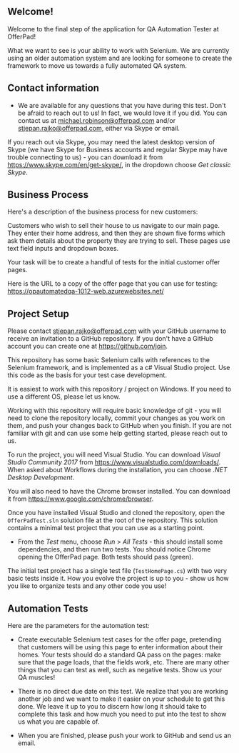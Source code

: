 ## Welcome!

Welcome to the final step of the application for QA Automation Tester at OfferPad!

What we want to see is your ability to work with Selenium. We are currently using an older automation system and are looking for someone to create the framework to move us towards a fully automated QA system.

## Contact information

* We are available for any questions that you have during this test. Don't be afraid to reach out to us! In fact, we would love it if you did.
You can contact us at michael.robinson@offerpad.com and/or stjepan.rajko@offerpad.com, either via Skype or email.

If you reach out via Skype, you may need the latest desktop version of Skype (we have Skype for Business accounts and regular Skype may have trouble connecting to us) - you can download it from https://www.skype.com/en/get-skype/, in the dropdown choose _Get classic Skype_.

## Business Process

Here's a description of the business process for new customers:

Customers who wish to sell their house to us navigate to our main page. They enter their home address, and then they are shown five forms which ask them details about the property they are trying to sell. These pages use text field inputs and dropdown boxes.

Your task will be to create a handful of tests for the initial customer offer pages.

Here is the URL to a copy of the offer page that you can use for testing: https://opautomatedqa-1012-web.azurewebsites.net/

## Project Setup
Please contact stjepan.rajko@offerpad.com with your GitHub username to receive an invitation to a GitHub repository.
If you don't have a GitHub account you can create one at https://github.com/join.

This repository has some basic Selenium calls with references to the Selenium framework,
and is implemented as a c# Visual Studio project. Use this code as the basis for your test case development.

It is easiest to work with this repository / project on Windows.  If you need to use a different OS, please let us know.

Working with this repository will require basic knowledge of git - you will need to clone the repository locally,
commit your changes as you work on them, and push your changes back to GitHub when you finish.  If you are not familiar
with git and can use some help getting started, please reach out to us.

To run the project, you will need Visual Studio.  You can download _Visual Studio Community 2017_
from https://www.visualstudio.com/downloads/.  When asked about Workflows during the installation, you can choose _.NET Desktop Development_.

You will also need to have the Chrome browser installed. You can download it from https://www.google.com/chrome/browser.

Once you have installed Visual Studio and cloned the repository, open the `OfferPadTest.sln` solution file
at the root of the repository.  This solution contains a minimal test project that you can use
as a starting point.

* From the _Test_ menu, choose _Run_ > _All Tests_ - this should install some dependencies, and then run two tests.
 You should notice Chrome opening the OfferPad page.  Both tests should pass (green).

The initial test project has a single test file (`TestHomePage.cs`) with two very basic tests inside it.
How you evolve the project is up to you - show us how you like to organize tests and any other code you use!

## Automation Tests

Here are the parameters for the automation test:

* Create executable Selenium test cases for the offer page, pretending that customers will be using this page to enter information about their homes. Your tests should do a standard QA pass on the pages: make sure that the page loads, that the fields work, etc. There are many other things that you can test as well, such as negative tests. Show us your QA muscles!

* There is no direct due date on this test. We realize that you are working another job and we want to make it easier on your schedule to get this done. We leave it up to you to discern how long it should take to complete this task and how much you need to put into the test to show us what you are capable of.

* When you are finished, please push your work to GitHub and send us an email.
